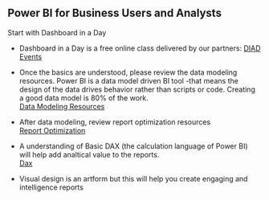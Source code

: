 ## Power BI for Business Users and Analysts
Start with Dashboard in a Day
* Dashboard in a Day is a free online class delivered by our partners: [DIAD Events](https://events.microsoft.com/?timeperiod=next30Days&isSharedInLocalViewMode=true&country=United%20States&language=English&product=Power%20BI)

* Once the basics are understood, please review the data modeling resources.
Power BI is a data model driven BI tool -that means the design of the data drives behavior rather than scripts or code.  Creating a good data model is 80% of the work.  
[Data Modeling Resources](https://github.com/wgbrown/PBILearningResources/blob/cbe5e51babfe3ae8c0df03c3de587a27b313bf1b/Data%20Modeling/Modeling.md)


* After data modeling, review report optimization resources  
[Report Optimization](https://github.com/wgbrown/PBILearningResources/blob/ff8815457add9d246cc137d78f204f9a2a45fa54/ReportOptimization/Report%20Optimization.md)

* A understanding of Basic DAX (the calculation language of Power BI) will help add analtical value to the reports.  
[Dax](https://github.com/wgbrown/PBILearningResources/blob/64219ed599cf27250491fcfe546f7c5e14c6f58e/Dax/Intro%20To%20Dax.md)

* Visual design is an artform but this will help you create engaging and intelligence reports
